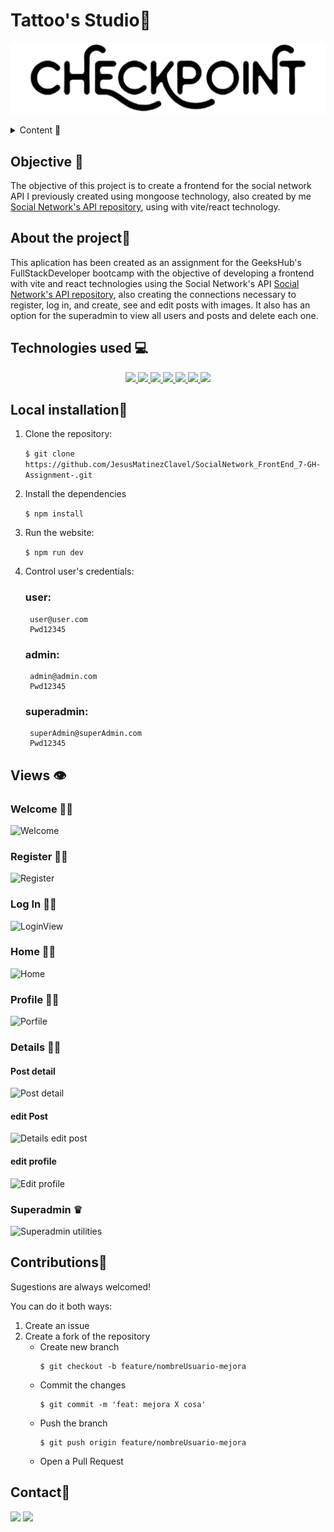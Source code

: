 # Tattoo's Studio📢

![Tattoo_Studio](./img/titlebigger.png)

<details>
  <summary>Content 📝</summary>
  <ol>
    <li><a href="#objective">Objective</a></li>
    <li><a href="#about-the-project">About the project</a></li>
    <li><a href="#Local-installation">Installation</a></li>
    <li><a href="#stack">Technologies used</a></li>
    <li><a href="#Views">Views</a></li>
    <li><a href="#contributions">contributions</a></li>
    <li><a href="#contact">Contact</a></li>
  </ol>
</details>

## Objective 🎯
The objective of this project is to create a frontend for the social network API I previously created using mongoose technology, also created by me [Social Network's API repository](https://github.com/JesusMatinezClavel/SocialNetwork-API_5-GH-Assignment.git), using with vite/react technology.

## About the project📑
This aplication has been created as an assignment for the GeeksHub's FullStackDeveloper bootcamp with the objective of developing a frontend with vite and react technologies using the Social Network's API [Social Network's API repository](https://github.com/JesusMatinezClavel/SocialNetwork-API_5-GH-Assignment.git), also creating the connections necessary to register, log in, and create, see and edit posts with images. It also has an option for the superadmin to view all users and posts and delete each one.

## Technologies used 💻
<div align="center">

<a href="https://reactjs.org/">
    <img src= "https://img.shields.io/badge/React-grey?style=for-the-badge&logo=react&logoColor=91DAFB"/>
</a>
<a href="https://nextjs.org/">
    <img src= "https://img.shields.io/badge/node.js-026E00?style=for-the-badge&logo=node.js&logoColor=white"/>
</a>
<a href="https://www.mongodb.com/es">
    <img src= "https://img.shields.io/badge/MongoDB-%234ea94b.svg?style=for-the-badge&logo=mongodb&logoColor=white"/>
</a>
<a href="https://developer.mozilla.org/es/docs/Web/JavaScript">
    <img src= "https://img.shields.io/badge/javascript-orange?style=for-the-badge&logo=javascript    "/>
</a>
<a href="https://www.npmjs.com/package/cors">
    <img src= "https://img.shields.io/badge/Cors-purple?style=for-the-badge
    "/>
</a>
<a href="https://git-scm.com/">
    <img src= "https://img.shields.io/badge/git-F54D27?style=for-the-badge&logo=git&logoColor=white"/>
</a>
<a href="https://www.github.com/">
    <img src= "https://img.shields.io/badge/github-22809F?style=for-the-badge&logo=github&logoColor=white"/>
</a>
 </div>

## Local installation🔨
1. Clone the repository:

    `$ git clone https://github.com/JesusMatinezClavel/SocialNetwork_FrontEnd_7-GH-Assignment-.git`

2. Install the dependencies

    ` $ npm install `

3. Run the website:

   ` $ npm run dev `

4. Control user's credentials:

    ### user:
        user@user.com
        Pwd12345
    ### admin:
        admin@admin.com
        Pwd12345
    ### superadmin:
        superAdmin@superAdmin.com
        Pwd12345


## Views 👁
### Welcome 🖐🏼

![Welcome](./img/image.png)

### Register ✍🏼

![Register](./img/image-1.png)

### Log In 👍🏼

![LoginView](./img/image-2.png)


### Home 🙏🏼

![Home](./img/image-3.png)

### Profile 💪🏼

![Porfile](./img/image-5.png)

### Details 💪🏼

#### Post detail
![Post detail](./img/image-7.png)
#### edit Post
![Details edit post](./img/image-6.png)
#### edit profile
![Edit profile](./img/image-8.png)

### Superadmin ♛

![Superadmin utilities](./img/image-9.png)




## Contributions🤘
Sugestions are always welcomed!

You can do it both ways:

1. Create an issue
2. Create a fork of the repository
    - Create new branch
        ```
        $ git checkout -b feature/nombreUsuario-mejora
        ```
    - Commit the changes
        ```
        $ git commit -m 'feat: mejora X cosa'
        ```
    - Push the branch
        ```
        $ git push origin feature/nombreUsuario-mejora
        ```
    - Open a Pull Request

## Contact📧
<a href = "mailto:jmcvalles@gmail.com"><img src="https://img.shields.io/badge/Gmail-C6362C?style=for-the-badge&logo=gmail&logoColor=white" target="_blank"></a>
<a href="https://www.linkedin.com/in/jes%C3%BAs-mart%C3%ADnez-clavel-vall%C3%A9s-913294108?lipi=urn%3Ali%3Apage%3Ad_flagship3_profile_view_base_contact_details%3BtQmk%2FVrTShiKcofYcK6uYg%3D%3D" target="_blank"><img src="https://img.shields.io/badge/-LinkedIn-%230077B5?style=for-the-badge&logo=linkedin&logoColor=white" target="_blank"></a> 
</p>

